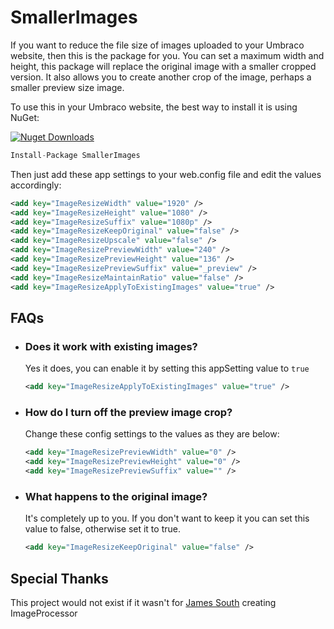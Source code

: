 # SmallerImages

If you want to reduce the file size of images uploaded to your Umbraco website, then this is the package for you. You can set a maximum width and height, this package will replace the original image with a smaller cropped version. It also allows you to create another crop of the image, perhaps a smaller preview size image.

To use this in your Umbraco website, the best way to install it is using NuGet:

[![Nuget Downloads](https://img.shields.io/nuget/dt/SmallerImages.svg)](https://www.nuget.org/packages/SmallerImages)

```js
Install-Package SmallerImages
```

Then just add these app settings to your web.config file and edit the values accordingly:

```xml
<add key="ImageResizeWidth" value="1920" />
<add key="ImageResizeHeight" value="1080" />
<add key="ImageResizeSuffix" value="1080p" />
<add key="ImageResizeKeepOriginal" value="false" />
<add key="ImageResizeUpscale" value="false" />
<add key="ImageResizePreviewWidth" value="240" />
<add key="ImageResizePreviewHeight" value="136" />
<add key="ImageResizePreviewSuffix" value="_preview" />
<add key="ImageResizeMaintainRatio" value="false" />
<add key="ImageResizeApplyToExistingImages" value="true" />
```

## FAQs

  - ### Does it work with existing images?
    Yes it does, you can enable it by setting this appSetting value to `true`
    ```xml
    <add key="ImageResizeApplyToExistingImages" value="true" />
    ```
  - ### How do I turn off the preview image crop?
    Change these config settings to the values as they are below:
    ```xml
    <add key="ImageResizePreviewWidth" value="0" />
    <add key="ImageResizePreviewHeight" value="0" />
    <add key="ImageResizePreviewSuffix" value="" />
    ```
  - ### What happens to the original image?
    It's completely up to you. If you don't want to keep it you can set this value to false, otherwise set it to true.
    
    ```xml
    <add key="ImageResizeKeepOriginal" value="false" />
    ```
## Special Thanks

This project would not exist if it wasn't for [James South](https://github.com/JimBobSquarePants) creating ImageProcessor
